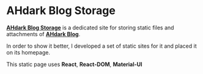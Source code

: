 # AHdark Blog Storage

[**AHdark Blog Storage**](https://cdn.ahdark.com) is a dedicated site for storing static files and attachments of [**AHdark Blog**](https://ahdark.com). 

In order to show it better, I developed a set of static sites for it and placed it on its homepage.

This static page uses **React**, **React-DOM**, **Material-UI**